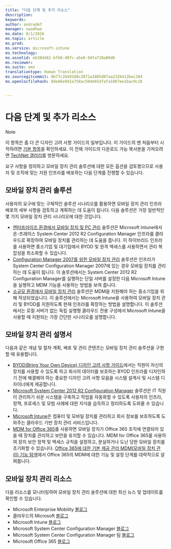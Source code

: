 ```yaml
---
title: "다음 단계 및 추가 리소스"
description: 
keywords: 
author: andredm7
manager: swadhwa
ms.date: 8/1/2016
ms.topic: article
ms.prod: 
ms.service: microsoft-intune
ms.technology: 
ms.assetid: eb38d461-bfb0-407c-a5e6-94fa728a86d6
ms.reviewer: 
ms.suite: ems
translationtype: Human Translation
ms.sourcegitcommit: 0b77c2b49180c3871a1885d8faa232b412bac384
ms.openlocfilehash: 8de66e9d1a758ac504e65dfafa1867ee1bac9c26


---
```


# 다음 단계 및 추가 리소스

>[!NOTE]
>이 항목은 좀 더 큰 디자인 고려 사항 가이드의 일부입니다. 이 가이드의 맨 처음부터 시작하려면 [기본 항목](mdm-design-considerations-guide.md)을 확인하세요. 이 전체 가이드의 다운로드 가능 복사본을 가져오려면 [TechNet 갤러리](https://gallery.technet.microsoft.com/Mobile-Device-Management-7d401582)를 방문하세요.

요구 사항을 정의하고 모바일 장치 관리 솔루션에 대한 모든 옵션을 검토했으므로 사용자 및 조직에 맞는 지원 인프라를 배포하는 다음 단계를 진행할 수 있습니다.

## 모바일 장치 관리 솔루션 

사용자의 요구에 맞는 구체적인 솔루션 시나리오를 활용하면 모바일 장치 관리 인프라 배포의 세부 사항을 검토하고 계획하는 데 도움이 됩니다. 다음 솔루션은 가장 일반적인 몇 가지 모바일 장치 관리 시나리오에 대한 것입니다. 

- [엔터프라이즈 환경에서 모바일 장치 및 PC 관리](https://technet.microsoft.com/library/dn582037.aspx) 솔루션은 Microsoft Intune에서 온-프레미스 System Center 2012 R2 Configuration Manager 인프라를 클라우드로 확장하여 모바일 장치를 관리하는 데 도움을 줍니다. 이 하이브리드 인프라를 사용하면 중소기업 및 대기업에서 BYOD 및 원격 액세스를 사용하면서 관리 복잡성을 최소화할 수 있습니다. 
- [Configuration Manager 2007를 위한 모바일 장치 관리](https://technet.microsoft.com/library/dn508400.aspx) 솔루션은 인프라가 System Center Configuration Manager 2007에 있는 경우 모바일 장치를 관리하는 데 도움이 됩니다. 이 솔루션에서는 System Center 2012 R2 Configuration Manager를 실행하는 단일 서버를 설정한 다음 Microsoft Intune을 실행하고 MDM 기능을 사용하는 방법을 보여 줍니다.
- [소규모 환경에서 모바일 장치 관리](https://technet.microsoft.com/library/dn715906.aspx) 솔루션은 MDM을 지원해야 하는 중소기업을 위해 작성되었습니다. 이 솔루션에서는 Microsoft Intune을 사용하여 모바일 장치 관리 및 BYOD를 지원하도록 현재 인프라를 확장하는 방법을 설명합니다. 이 솔루션에서는 로컬 서버가 없는 독립 실행형 클라우드 전용 구성에서 Microsoft Intune을 사용할 때 지원되는 가장 간단한 시나리오를 설명합니다.
        
## 모바일 장치 관리 설명서

다음과 같은 개념 및 절차 계획, 배포 및 관리 콘텐츠는 모바일 장치 관리 솔루션을 구현할 때 유용합니다.

- [BYOD(Bring Your Own Device) 디자인 고려 사항 가이드](./BYOD-design-considerations-guide.md)에서는 직원이 자신의 장치를 사용할 수 있도록 하고 회사의 데이터를 보호하는 BYOD 인프라를 디자인하기 전에 해결해야 하는 중요한 디자인 고려 사항 모음을 시스템 설계사 및 시스템 디자이너에게 제공합니다.
- [Microsoft System Center 2012 R2 Configuration Manager](https://technet.microsoft.com/library/cc507089.aspx) 솔루션은 IT 직원이 관리하기 쉬운 시스템을 구축하고 작업을 자동화할 수 있도록 사용자의 인프라, 정책, 프로세스 및 모범 사례에 대한 지식을 습득하고 정리하도록 도와줄 수 있습니다.
- [Microsoft Intune](/Intune/)은 컴퓨터 및 모바일 장치를 관리하고 회사 정보를 보호하도록 도와주는 클라우드 기반 장치 관리 서비스입니다.
- [MDM for Office 365](https://technet.microsoft.com/library/ms.o365.cc.devicepolicy.aspx)를 사용하면 모바일 장치가 Office 365 조직에 연결되어 있을 때 장치를 관리하고 보안을 유지할 수 있습니다. MDM for Office 365를 사용하여 장치 보안 정책 및 액세스 규칙을 설정하고, 분실하거나 도난 당한 모바일 장치를 초기화할 수 있습니다. [Office 365에 대한 기본 제공 관리 MDM(모바일 장치 관리) 기능 탐색](https://blogs.office.com/2015/07/21/explore-the-built-in-mobile-device-management-mdm-feature-for-office-365/)에서 Office 365의 MDM에 대한 기능 및 설정 단계를 대략적으로 살펴봅니다.

## 모바일 장치 관리 리소스

다음 리소스를 모니터링하여 모바일 장치 관리 솔루션에 대한 최신 뉴스 및 업데이트를 확인할 수 있습니다.

- Microsoft Enterprise Mobility [블로그](http://blogs.technet.com/b/enterprisemobility/)
- 클라우드의 Microsoft [블로그](http://blogs.technet.com/b/in_the_cloud/)
- Microsoft Intune [블로그](http://blogs.technet.com/b/microsoftintune/)
- Microsoft System Center Configuration Manager [블로그](http://blogs.technet.com/b/configurationmgr/)
- Microsoft System Center Configuration Manager 팀 [블로그](http://blogs.technet.com/b/configmgrteam/)
- Microsoft Office 365 [블로그](http://blogs.office.com/office365forbusiness/)



<!--HONumber=Aug16_HO1-->


